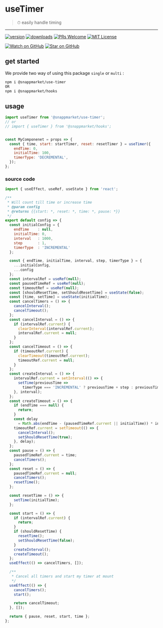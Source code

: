 # useTimer
> ⏱ easily handle timing
----

[![version](https://img.shields.io/npm/v/@snappmarket/use-did-update-effect.svg?style=flat-square)](https://www.npmjs.com/package/@snappmarket/use-did-update-effect)
[![downloads](https://img.shields.io/npm/dm/@snappmarket/use-did-update-effect.svg?style=flat-square)](http://www.npmtrends.com/@snappmarket/use-did-update-effect)
[![PRs Welcome](https://img.shields.io/badge/PRs-welcome-brightgreen.svg?style=flat-square)](http://makeapullrequest.com)
[![MIT License](https://img.shields.io/npm/l/@snappmarket/use-did-update-effect.svg?style=flat-square)](https://github.com/snappmarket/react-hooks/tree/master/packages/useDidUpdateEffect/blob/master/LICENSE.md)

[![Watch on GitHub](https://img.shields.io/github/watchers/snappmarket/react-hooks.svg?style=social)](https://github.com/snappmarket/react-hooks/watchers)
[![Star on GitHub](https://img.shields.io/github/stars/snappmarket/react-hooks.svg?style=social)](https://github.com/snappmarket/react-hooks/stargazers)


## get started 
We provide two way of using this package `single` or `multi` :
```bash
npm i @snappmarket/use-timer
OR
npm i @snappmarket/hooks
```

## usage 
```javascript
import useTimer from '@snappmarket/use-timer';
// or 
// import { useTimer } from '@snappmarket/hooks';


const MyComponenet = props => {
  const { time, start: startTimer, reset: resetTimer } = useTimer({
    endTime: 0,
    initialTime: 100,
    timerType: 'DECREMENTAL',
  });
};
```

### source code
```javascript
import { useEffect, useRef, useState } from 'react';

/**
 * Will count till time or increase time
 * @param config
 * @returns {{start: *, reset: *, time: *, pause: *}}
 */
export default config => {
  const initialConfig = {
    endTime    : null,
    initialTime: 0,
    interval   : 1000,
    step       : 1,
    timerType  : 'INCREMENTAL'
  };

  const { endTime, initialTime, interval, step, timerType } = {
    ...initialConfig,
    ...config
  };
  const intervalRef = useRef(null);
  const pausedTimeRef = useRef(null);
  const timeoutRef = useRef(null);
  const [shouldResetTime, setShouldResetTime] = useState(false);
  const [time, setTime] = useState(initialTime);
  const cancelTimers = () => {
    cancelInterval();
    cancelTimeout();
  };
  const cancelInterval = () => {
    if (intervalRef.current) {
      clearInterval(intervalRef.current);
      intervalRef.current = null;
    }
  };
  const cancelTimeout = () => {
    if (timeoutRef.current) {
      clearTimeout(timeoutRef.current);
      timeoutRef.current = null;
    }
  };
  const createInterval = () => {
    intervalRef.current = setInterval(() => {
      setTime(previousTime =>
        timerType === 'INCREMENTAL' ? previousTime + step : previousTime - step);
    }, interval);
  };
  const createTimeout = () => {
    if (endTime === null) {
      return;
    }
    const delay
      = Math.abs(endTime - (pausedTimeRef.current || initialTime)) * interval;
    timeoutRef.current = setTimeout(() => {
      cancelInterval();
      setShouldResetTime(true);
    }, delay);
  };
  const pause = () => {
    pausedTimeRef.current = time;
    cancelTimers();
  };
  const reset = () => {
    pausedTimeRef.current = null;
    cancelTimers();
    resetTime();
  };

  const resetTime = () => {
    setTime(initialTime);
  };

  const start = () => {
    if (intervalRef.current) {
      return;
    }
    if (shouldResetTime) {
      resetTime();
      setShouldResetTime(false);
    }
    createInterval();
    createTimeout();
  };
  useEffect(() => cancelTimers, []);

  /**
   * Cancel all timers and start my timer at mount
   */
  useEffect(() => {
    cancelTimers();
    start();

    return cancelTimeout;
  }, []);

  return { pause, reset, start, time };
};
```


